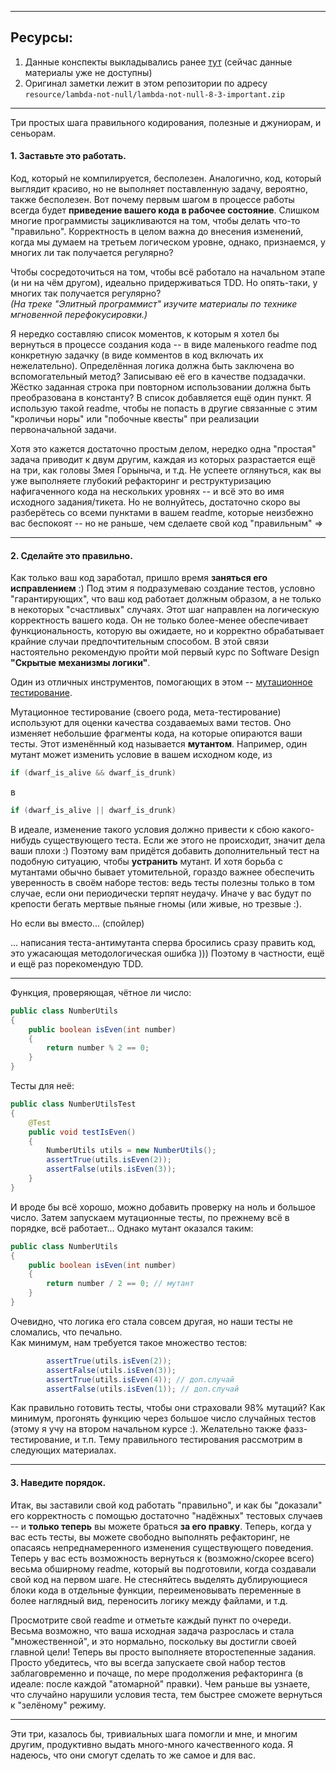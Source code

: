 
---
## Ресурсы:
1. Данные конспекты выкладывались ранее [тут](https://vk.com/lambda_brain_not_null) (сейчас данные материалы уже не доступны)
2. Оригинал заметки лежит в этом репозитории по адресу `resource/lambda-not-null/lambda-not-null-8-3-important.zip`

---

Три простых шага правильного кодирования, полезные и джуниорам, и сеньорам.

#### **1. Заставьте это работать.**

Код, который не компилируется, бесполезен. Аналогично, код, который выглядит красиво, но не выполняет поставленную задачу, вероятно, также бесполезен. Вот почему первым шагом в процессе работы всегда будет **приведение вашего кода в рабочее состояние**. Слишком многие программисты зацикливаются на том, чтобы делать что-то "правильно". Корректность в целом важна до внесения изменений, когда мы думаем на третьем логическом уровне, однако, признаемся, у многих ли так получается регулярно?

Чтобы сосредоточиться на том, чтобы всё работало на начальном этапе (и ни на чём другом), идеально придерживаться TDD. Но опять-таки, у многих так получается регулярно?  
_(На треке "Элитный программист" изучите материалы по технике мгновенной перефокусировки.)_

Я нередко составляю список моментов, к которым я хотел бы вернуться в процессе создания кода -- в виде маленького readme под конкретную задачку (в виде комментов в код включать их нежелательно). Определённая логика должна быть заключена во вспомогательный метод? Записываю её его в качестве подзадачки. Жёстко заданная строка при повторном использовании должна быть преобразована в константу? В список добавляется ещё один пункт. Я использую такой readme, чтобы не попасть в другие связанные с этим "кроличьи норы" или "побочные квесты" при реализации первоначальной задачи.

Хотя это кажется достаточно простым делом, нередко одна "простая" задача приводит к двум другим, каждая из которых разрастается ещё на три, как головы Змея Горыныча, и т.д. Не успеете оглянуться, как вы уже выполняете глубокий рефакторинг и реструктуризацию нафигаченного кода на нескольких уровнях -- и всё это во имя исходного задания/тикета. Но не волнуйтесь, достаточно скоро вы разберётесь со всеми пунктами в вашем readme, которые неизбежно вас беспокоят -- но не раньше, чем сделаете свой код "правильным" =>

---

#### **2. Сделайте это правильно.**

Как только ваш код заработал, пришло время **заняться его исправлением** :) Под этим я подразумеваю создание тестов, условно "гарантирующих", что ваш код работает должным образом, а не только в некоторых "счастливых" случаях. Этот шаг направлен на логическую корректность вашего кода. Он не только более-менее обеспечивает функциональность, которую вы ожидаете, но и корректно обрабатывает крайние случаи предпочтительным способом. В этой связи настоятельно рекомендую пройти мой первый курс по Software Design **"Скрытые механизмы логики"**.

Один из отличных инструментов, помогающих в этом -- [мутационное тестирование](https://habr.com/ru/articles/334394/).

Мутационное тестирование (своего рода, мета-тестирование) используют для оценки качества создаваемых вами тестов. Оно изменяет небольшие фрагменты кода, на которые опираются ваши тесты. Этот изменённый код называется **мутантом**. Например, один мутант может изменить условие в вашем исходном коде, из

```java
if (dwarf_is_alive && dwarf_is_drunk)
```

в

```java
if (dwarf_is_alive || dwarf_is_drunk)
```

В идеале, изменение такого условия должно привести к сбою какого-нибудь существующего теста. Если же этого не происходит, значит дела ваши плохи :) Поэтому вам придётся добавить дополнительный тест на подобную ситуацию, чтобы **устранить** мутант. И хотя борьба с мутантами обычно бывает утомительной, гораздо важнее обеспечить уверенность в своём наборе тестов: ведь тесты полезны только в том случае, если они периодически терпят неудачу. Иначе у вас будут по крепости бегать мертвые пьяные гномы (или живые, но трезвые :).

Но если вы вместо... (спойлер)

... написания теста-антимутанта сперва бросились сразу править код, это ужасающая методологическая ошибка ))) Поэтому в частности, ещё и ещё раз порекомендую TDD.

---

Функция, проверяющая, чётное ли число:

```java
public class NumberUtils
{
    public boolean isEven(int number)
    {
        return number % 2 == 0;
    }
}
```

Тесты для неё:

```java
public class NumberUtilsTest
{
    @Test
    public void testIsEven()
    {
        NumberUtils utils = new NumberUtils();
        assertTrue(utils.isEven(2));
        assertFalse(utils.isEven(3));
    }
}
```

И вроде бы всё хорошо, можно добавить проверку на ноль и большое число. Затем запускаем мутационные тесты, по прежнему всё в порядке, всё работает... Однако мутант оказался таким:

```java
public class NumberUtils
{
    public boolean isEven(int number)
    {
        return number / 2 == 0; // мутант
    }
}
```

Очевидно, что логика его стала совсем другая, но наши тесты не сломались, что печально.  
Как минимум, нам требуется такое множество тестов:

```java
        assertTrue(utils.isEven(2));
        assertFalse(utils.isEven(3));
        assertTrue(utils.isEven(4)); // доп.случай
        assertFalse(utils.isEven(1)); // доп.случай
```

Как правильно готовить тесты, чтобы они страховали 98% мутаций? Как минимум, прогонять функцию через большое число случайных тестов (этому я учу на втором начальном курсе :). Желательно также фазз-тестирование, и т.п. Тему правильного тестирования рассмотрим в следующих материалах.

---
#### 3. **Наведите порядок**.

Итак, вы заставили свой код работать "правильно", и как бы "доказали" его корректность с помощью достаточно "надёжных" тестовых случаев -- и **только теперь** вы можете браться **за его правку**. Теперь, когда у вас есть тесты, вы можете свободно выполнять рефакторинг, не опасаясь непреднамеренного изменения существующего поведения. Теперь у вас есть возможность вернуться к (возможно/скорее всего) весьма обширному readme, который вы подготовили, когда создавали свой код на первом шаге. Не стесняйтесь выделять дублирующиеся блоки кода в отдельные функции, переименовывать переменные в более наглядный вид, переносить логику между файлами, и т.д.

Просмотрите свой readme и отметьте каждый пункт по очереди. Весьма возможно, что ваша исходная задача разрослась и стала "множественной", и это нормально, поскольку вы достигли своей главной цели! Теперь вы просто выполняете второстепенные задания. Просто убедитесь, что вы всегда запускаете свой набор тестов заблаговременно и почаще, по мере продолжения рефакторинга (в идеале: после каждой "атомарной" правки). Чем раньше вы узнаете, что случайно нарушили условия теста, тем быстрее сможете вернуться к "зелёному" режиму.

---

Эти три, казалось бы, тривиальных шага помогли и мне, и многим другим, продуктивно выдать много-много качественного кода. Я надеюсь, что они смогут сделать то же самое и для вас.

